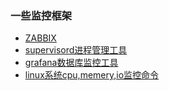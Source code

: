 ### 一些监控框架

- [ZABBIX](https://www.zabbix.com/download)
- [supervisord进程管理工具](http://supervisord.org/index.html)
- [grafana数据库监控工具](https://grafana.com/)
- [linux系统cpu,memery,io监控命令](https://github.com/meacial/ops-tech/blob/master/linux/cpu_memery_io-state)
